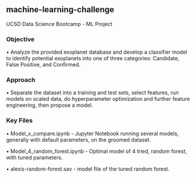 ## machine-learning-challenge
UCSD Data Science Bootcamp - ML Project

### Objective
• Analyze the provided exoplanet database and develop a classifier model to identify potential exoplanets into one of three categories: Candidate, False Positive, and Confirmed.

### Approach
• Separate the dataset into a training and test sets, select features, run models on scaled data, do hyperparameter optimization and further feature engineering, then propose a model.

### Key Files
• Model_x_compare.ipynb - Jupyter Notebook running several models, generally with default parameters, on the groomed dataset.

• Model_4_random_forest.ipynb - Optimal model of 4 tried, random forest, with tuned parameters.

• alexis-random-forest.sav - model file of the tuned random forest.

